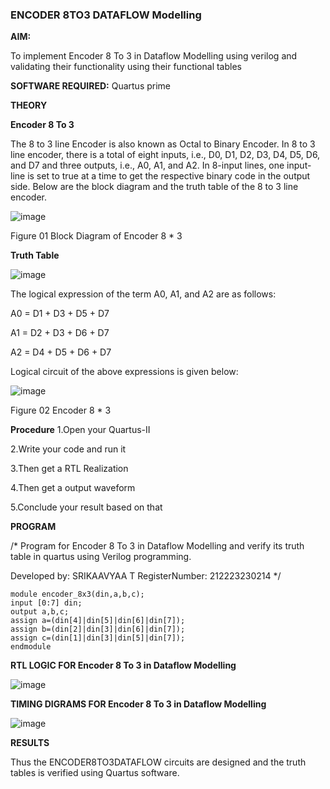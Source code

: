### ENCODER 8TO3 DATAFLOW Modelling

**AIM:**

To implement  Encoder 8 To 3 in Dataflow Modelling using verilog and validating their functionality using their functional tables

**SOFTWARE REQUIRED:** Quartus prime

**THEORY**

**Encoder 8 To 3**

The 8 to 3 line Encoder is also known as Octal to Binary Encoder. In 8 to 3 line encoder, there is a total of eight inputs, i.e., D0, D1, D2, D3, D4, D5, D6, and D7 and three outputs, i.e., A0, A1, and A2. In 8-input lines, one input-line is set to true at a time to get the respective binary code in the output side. Below are the block diagram and the truth table of the 8 to 3 line encoder.

![image](https://github.com/naavaneetha/ENCODER8TO3DATAFLOW/assets/154305477/0bc242c1-eb9e-4c47-afe5-30428470efc3)

Figure 01  Block Diagram of Encoder 8 * 3

**Truth Table**

![image](https://github.com/naavaneetha/ENCODER8TO3DATAFLOW/assets/154305477/35496b14-ae6e-4cd1-9abd-d6736b576575)

The logical expression of the term A0, A1, and A2 are as follows:

A0 = D1 + D3 + D5 + D7

A1 = D2 + D3 + D6 + D7

A2 = D4 + D5 + D6 + D7

Logical circuit of the above expressions is given below:

![image](https://github.com/naavaneetha/ENCODER8TO3DATAFLOW/assets/154305477/95acaee6-c873-4c75-89eb-ef09fb158053)

Figure 02  Encoder 8 * 3

**Procedure**
1.Open your Quartus-II

2.Write your code and run it

3.Then get a RTL Realization

4.Then get a output waveform

5.Conclude your result based on that

**PROGRAM**

/* Program for Encoder 8 To 3 in Dataflow Modelling and verify its truth table in quartus using Verilog programming. 

Developed by: SRIKAAVYAA T
RegisterNumber: 212223230214
*/
```
module encoder_8x3(din,a,b,c);
input [0:7] din;
output a,b,c;
assign a=(din[4]|din[5]|din[6]|din[7]);
assign b=(din[2]|din[3]|din[6]|din[7]);
assign c=(din[1]|din[3]|din[5]|din[7]);
endmodule

```
**RTL LOGIC FOR Encoder 8 To 3 in Dataflow Modelling**

![image](https://github.com/user-attachments/assets/d44c33fc-75b6-4a78-a78d-5da7bb808323)

**TIMING DIGRAMS FOR Encoder 8 To 3 in Dataflow Modelling**

![image](https://github.com/user-attachments/assets/3b4126b0-876a-4f30-bb22-c0505db8f112)

**RESULTS**

Thus the ENCODER8TO3DATAFLOW circuits are designed and the truth tables is verified using Quartus software.


